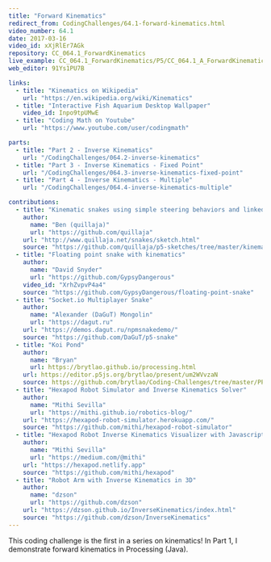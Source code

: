 ```yaml
---
title: "Forward Kinematics"
redirect_from: CodingChallenges/64.1-forward-kinematics.html
video_number: 64.1
date: 2017-03-16
video_id: xXjRlEr7AGk
repository: CC_064.1_ForwardKinematics
live_example: CC_064.1_ForwardKinematics/P5/CC_064.1_A_ForwardKinematics
web_editor: 91Ys1PU7B

links:
  - title: "Kinematics on Wikipedia"
    url: "https://en.wikipedia.org/wiki/Kinematics"
  - title: "Interactive Fish Aquarium Desktop Wallpaper"
    video_id: Inpo9tpUMwE
  - title: "Coding Math on Youtube"
    url: "https://www.youtube.com/user/codingmath"

parts:
  - title: "Part 2 - Inverse Kinematics"
    url: "/CodingChallenges/064.2-inverse-kinematics"
  - title: "Part 3 - Inverse Kinematics - Fixed Point"
    url: "/CodingChallenges/064.3-inverse-kinematics-fixed-point"
  - title: "Part 4 - Inverse Kinematics - Multiple"
    url: "/CodingChallenges/064.4-inverse-kinematics-multiple"

contributions:
  - title: "Kinematic snakes using simple steering behaviors and linked lists."
    author:
      name: "Ben (quillaja)"
      url: "https://github.com/quillaja"
    url: "http://www.quillaja.net/snakes/sketch.html"
    source: "https://github.com/quillaja/p5-sketches/tree/master/kinematics"
  - title: "Floating point snake with kinematics"
    author:
      name: "David Snyder"
      url: "https://github.com/GypsyDangerous"
    video_id: "XrhZvpvP4a4"
    source: "https://github.com/GypsyDangerous/floating-point-snake"
  - title: "Socket.io Multiplayer Snake"
    author:
      name: "Alexander (DaGuT) Mongolin"
      url: "https://dagut.ru"
    url: "https://demos.dagut.ru/npmsnakedemo/"
    source: "https://github.com/DaGuT/p5-snake"
  - title: "Koi Pond"
    author:
      name: "Bryan"
      url: https://brytlao.github.io/processing.html
    url: https://editor.p5js.org/brytlao/present/um2WVvzaN
    source: https://github.com/brytlao/Coding-Challenges/tree/master/PP005_KoiPond
  - title: "Hexapod Robot Simulator and Inverse Kinematics Solver"
    author:
      name: "Mithi Sevilla"
      url: "https://mithi.github.io/robotics-blog/"
    url: "https://hexapod-robot-simulator.herokuapp.com/"
    source: "https://github.com/mithi/hexapod-robot-simulator"
  - title: "Hexapod Robot Inverse Kinematics Visualizer with Javascript"
    author:
      name: "Mithi Sevilla"
      url: "https://medium.com/@mithi"
    url: "https://hexapod.netlify.app"
    source: "https://github.com/mithi/hexapod"
  - title: "Robot Arm with Inverse Kinematics in 3D"
    author:
      name: "dzson"
      url: "https://github.com/dzson"
    url: "https://dzson.github.io/InverseKinematics/index.html"
    source: "https://github.com/dzson/InverseKinematics"
---
```


This coding challenge is the first in a series on kinematics!
In Part 1, I demonstrate forward kinematics in Processing (Java).
